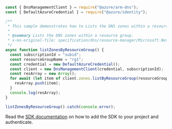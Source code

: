 ```javascript
const { DnsManagementClient } = require("@azure/arm-dns");
const { DefaultAzureCredential } = require("@azure/identity");

/**
 * This sample demonstrates how to Lists the DNS zones within a resource group.
 *
 * @summary Lists the DNS zones within a resource group.
 * x-ms-original-file: specification/dns/resource-manager/Microsoft.Network/stable/2018-05-01/examples/ListZonesByResourceGroup.json
 */
async function listZonesByResourceGroup() {
  const subscriptionId = "subid";
  const resourceGroupName = "rg1";
  const credential = new DefaultAzureCredential();
  const client = new DnsManagementClient(credential, subscriptionId);
  const resArray = new Array();
  for await (let item of client.zones.listByResourceGroup(resourceGroupName)) {
    resArray.push(item);
  }
  console.log(resArray);
}

listZonesByResourceGroup().catch(console.error);
```

Read the [SDK documentation](https://github.com/Azure/azure-sdk-for-js/blob/%40azure%2Farm-dns_5.0.1/sdk/dns/arm-dns/README.md) on how to add the SDK to your project and authenticate.
